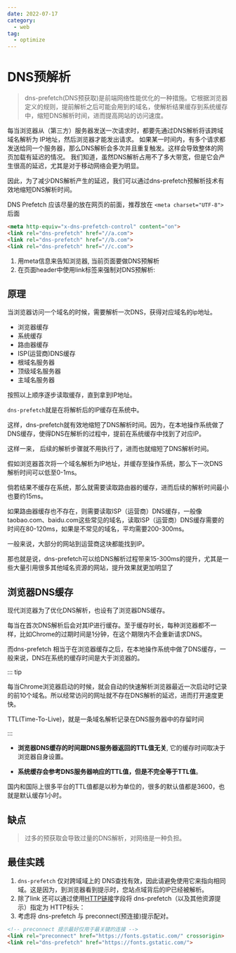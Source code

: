 ```yaml
---
date: 2022-07-17
category:
  - web
tag:
  - optimize
---
```


# DNS预解析

> dns-prefetch(DNS预获取)是前端网络性能优化的一种措施。它根据浏览器定义的规则，提前解析之后可能会用到的域名，使解析结果缓存到系统缓存中，缩短DNS解析时间，进而提高网站的访问速度。

每当浏览器从（第三方）服务器发送一次请求时，都要先通过DNS解析将该跨域域名解析为 IP地址，然后浏览器才能发出请求。
如果某一时间内，有多个请求都发送给同一个服务器，那么DNS解析会多次并且重复触发。这样会导致整体的网页加载有延迟的情况。
我们知道，虽然DNS解析占用不了多大带宽，但是它会产生很高的延迟，尤其是对于移动网络会更为明显。

因此，为了减少DNS解析产生的延迟，我们可以通过dns-prefetch预解析技术有效地缩短DNS解析时间。

DNS Prefetch 应该尽量的放在网页的前面，推荐放在 `<meta charset="UTF-8">` 后面

```html
<meta http-equiv="x-dns-prefetch-control" content="on">
<link rel="dns-prefetch" href="//a.com">
<link rel="dns-prefetch" href="//b.com">
<link rel="dns-prefetch" href="//c.com">
```

1. 用meta信息来告知浏览器, 当前页面要做DNS预解析
2. 在页面header中使用link标签来强制对DNS预解析:

## 原理

当浏览器访问一个域名的时候，需要解析一次DNS，获得对应域名的ip地址。

*   浏览器缓存
*   系统缓存
*   路由器缓存
*   ISP(运营商)DNS缓存
*   根域名服务器
*   顶级域名服务器
*   主域名服务器

按照以上顺序逐步读取缓存，直到拿到IP地址。

`dns-prefetch`就是在将解析后的IP缓存在系统中。

这样，dns-prefetch就有效地缩短了DNS解析时间。因为，在本地操作系统做了DNS缓存，使得DNS在解析的过程中，提前在系统缓存中找到了对应IP。

这样一来， 后续的解析步骤就不用执行了，进而也就缩短了DNS解析时间。

假如浏览器首次将一个域名解析为IP地址，并缓存至操作系统，那么下一次DNS解析时间可以低至0-1ms。

倘若结果不缓存在系统，那么就需要读取路由器的缓存，进而后续的解析时间最小也要约15ms。

如果路由器缓存也不存在，则需要读取ISP（运营商）DNS缓存，一般像taobao.com、baidu.com这些常见的域名，读取ISP（运营商）DNS缓存需要的时间在80-120ms，如果是不常见的域名，平均需要200-300ms。

一般来说，大部分的网站到运营商这块都能找到IP。

那也就是说，dns-prefetch可以给DNS解析过程带来15-300ms的提升，尤其是一些大量引用很多其他域名资源的网站，提升效果就更加明显了

## 浏览器DNS缓存

现代浏览器为了优化DNS解析，也设有了浏览器DNS缓存。

每当在首次DNS解析后会对其IP进行缓存。至于缓存时长，每种浏览器都不一样，比如Chrome的过期时间是1分钟，在这个期限内不会重新请求DNS。

而dns-prefetch 相当于在浏览器缓存之后，在本地操作系统中做了DNS缓存，一般来说，DNS在系统的缓存时间是大于浏览器的。

::: tip

每当Chrome浏览器启动的时候，就会自动的快速解析浏览器最近一次启动时记录的前10个域名。所以经常访问的网址就不存在DNS解析的延迟，进而打开速度更快。

TTL(Time-To-Live)，就是一条域名解析记录在DNS服务器中的存留时间

:::

*   **浏览器DNS缓存的时间跟DNS服务器返回的TTL值无关**, 它的缓存时间取决于浏览器自身设置。

*   **系统缓存会参考DNS服务器响应的TTL值，但是不完全等于TTL值**。

国内和国际上很多平台的TTL值都是以秒为单位的，很多的默认值都是3600，也就是默认缓存1小时。

## 缺点

> 过多的预获取会导致过量的DNS解析，对网络是一种负担。

## 最佳实践

1. `dns-prefetch` 仅对跨域域上的 DNS查找有效，因此请避免使用它来指向相同域。这是因为，到浏览器看到提示时，您站点域背后的IP已经被解析。
2. 除了link 还可以通过使用[HTTP链接](https://developer.mozilla.org/zh-CN/docs/Web/HTTP/Headers/Link)字段将 dns-prefetch（以及其他资源提示）指定为 HTTP标头：
3. 考虑将 dns-prefetch 与 preconnect(预连接)提示配对。

```html
<!-- preconnect 提示最好仅用于最关键的连接 -->
<link rel="preconnect" href="https://fonts.gstatic.com/" crossorigin>
<link rel="dns-prefetch" href="https://fonts.gstatic.com/">
```
